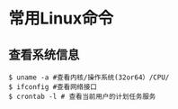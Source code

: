 # 常用Linux命令

## 查看系统信息

    $ uname -a #查看内核/操作系统(32or64）/CPU/
    $ ifconfig #查看网络接口
    $ crontab -l # 查看当前用户的计划任务服务  